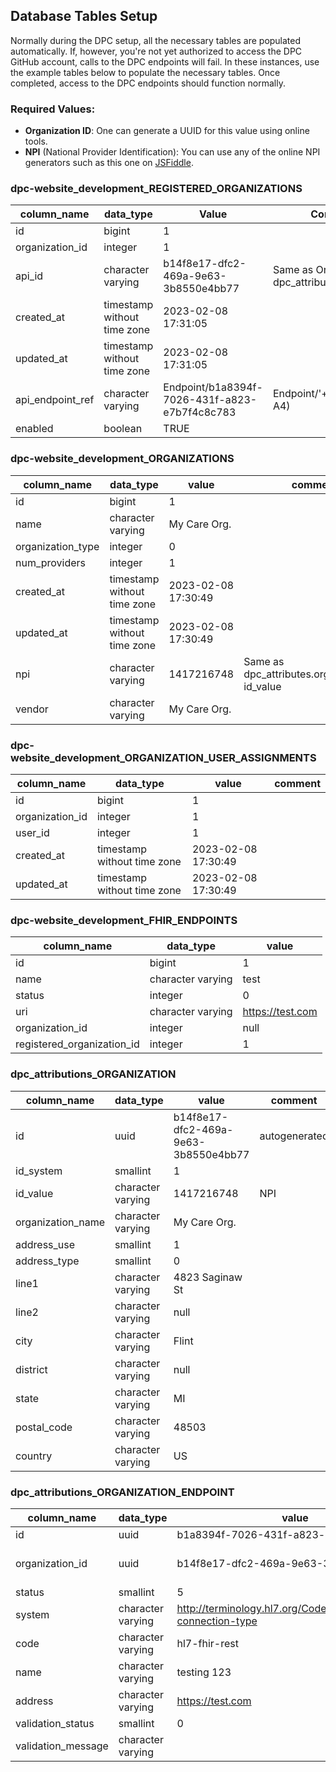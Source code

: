 Database Tables Setup
---

Normally during the DPC setup, all the necessary tables are populated automatically. If, however, you're not yet authorized 
to access the DPC GitHub account, calls to the DPC endpoints will fail. In these instances, use the example tables
below to populate the necessary tables. Once completed, access to the DPC endpoints should function normally.

### Required Values:
- **Organization ID**: One can generate a UUID for this value using online tools.
- **NPI** (National Provider Identification): You can use any of the online NPI generators such as this one on [JSFiddle](https://jsfiddle.net/alexdresko/cLNB6/).


### dpc-website_development_REGISTERED_ORGANIZATIONS

| **column_name**  | **data_type**               | **Value**                                     | **Comment**                                        |
|------------------|-----------------------------|-----------------------------------------------|----------------------------------------------------|
| id               | bigint                      |                                             1 |                                                    |
| organization_id  | integer                     |                                             1 |                                                    |
| api_id           | character varying           | b14f8e17-dfc2-469a-9e63-3b8550e4bb77          | Same as OrganizationID, dpc_attribute.organization |
| created_at       | timestamp without time zone |                           2023-02-08 17:31:05 |                                                    |
| updated_at       | timestamp without time zone |                           2023-02-08 17:31:05 |                                                    |
| api_endpoint_ref | character varying           | Endpoint/b1a8394f-7026-431f-a823-e7b7f4c8c783 | Endpoint/'+(api_id in cell# A4)                    |
| enabled          | boolean                     |                      TRUE                     |                                                    |


### dpc-website_development_ORGANIZATIONS

| **column_name**   | **data_type**               | **value**           | **comment**                                     |
|-------------------|-----------------------------|---------------------|-------------------------------------------------|
| id                | bigint                      | 1                   |                                                 |
| name              | character varying           | My Care Org.        |                                                 |
| organization_type | integer                     | 0                   |                                                 |
| num_providers     | integer                     | 1                   |                                                 |
| created_at        | timestamp without time zone | 2023-02-08 17:30:49 |                                                 |
| updated_at        | timestamp without time zone | 2023-02-08 17:30:49 |                                                 |
| npi               | character varying           | 1417216748          | Same as dpc_attributes.organizations's id_value |
| vendor            | character varying           | My Care Org.        |                                                 |

### dpc-website_development_ORGANIZATION_USER_ASSIGNMENTS

| **column_name** | **data_type**               | **value**           | **comment** |
|-----------------|-----------------------------|---------------------|-------------|
| id              | bigint                      |                   1 |             |
| organization_id | integer                     |                   1 |             |
| user_id         | integer                     |                   1 |             |
| created_at      | timestamp without time zone | 2023-02-08 17:30:49 |             |
| updated_at      | timestamp without time zone | 2023-02-08 17:30:49 |             |

### dpc-website_development_FHIR_ENDPOINTS

| column_name                | data_type         | value            |
|----------------------------|-------------------|------------------|
| id                         | bigint            |                1 |
| name                       | character varying | test             |
| status                     | integer           |                0 |
| uri                        | character varying | https://test.com |
| organization_id            | integer           | null             |
| registered_organization_id | integer           |                1 |

### dpc_attributions_ORGANIZATION

| **column_name**   | **data_type**     | **value**                            | **comment**   |
|-------------------|-------------------|--------------------------------------|---------------|
| id                | uuid              | b14f8e17-dfc2-469a-9e63-3b8550e4bb77 | autogenerated |
| id_system         | smallint          | 1                                    |               |
| id_value          | character varying | 1417216748                           | NPI           |
| organization_name | character varying | My Care Org.                         |               |
| address_use       | smallint          | 1                                    |               |
| address_type      | smallint          | 0                                    |               |
| line1             | character varying | 4823 Saginaw St                      |               |
| line2             | character varying | null                                 |               |
| city              | character varying | Flint                                |               |
| district          | character varying | null                                 |               |
| state             | character varying | MI                                   |               |
| postal_code       | character varying | 48503                                |               |
| country           | character varying | US                                   |               |



### dpc_attributions_ORGANIZATION_ENDPOINT

| **column_name**    | **data_type**     | **value**                                                      | **comment**              |
|--------------------|-------------------|----------------------------------------------------------------|--------------------------|
| id                 | uuid              | b1a8394f-7026-431f-a823-e7b7f4c8c783                           | autogenerated            |
| organization_id    | uuid              | b14f8e17-dfc2-469a-9e63-3b8550e4bb77                           | from organizations table |
| status             | smallint          |                                                              5 |                          |
| system             | character varying | http://terminology.hl7.org/CodeSystem/endpoint-connection-type |                          |
| code               | character varying | hl7-fhir-rest                                                  |                          |
| name               | character varying | testing 123                                                    |                          |
| address            | character varying | https://test.com                                               |                          |
| validation_status  | smallint          |                                                              0 |                          |
| validation_message | character varying |                                                                |                          |
